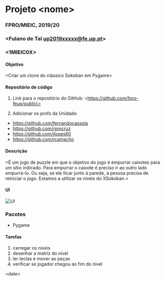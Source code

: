# Projeto \<nome\>
### FPRO/MIEIC, 2019/20
### \<Fulano de Tal up2019xxxxx@fe.up.pt\>
### \<1MIEIC0X\> 

#### Objetivo

\<Criar um clone do clássico Sokoban em Pygame\>

#### Repositório de código

1) Link para o repositório do GitHub: \<https://github.com/fpro-feup/public\>

2) Adicionar os profs da Unidade:

- https://github.com/fernandocassola
- https://github.com/rpmcruz
- https://github.com/jlopes60
- https://github.com/rcamacho

#### Descrição

\<É um jogo de puzzle em que o objetivo do jogo é empurrar caixotes para um sítio indicado. 
Para empurrar o caixote é preciso ir ao outro lado empurrá-lo. 
Ou seja, se ele ficar junto à parede, a pessoa precisa de reiniciar o jogo. Estamos a utilizar os níveis do XSokoban.\>

#### UI

![UI](https://github.com/fpro-feup/public/blob/master/assigns/ui.png)

### Pacotes

- Pygame

#### Tarefas

1. carregar os níveis
1. desenhar a matriz do nível
1. ler teclas e mover as peças
2. verificar se jogador chegou ao fim do nível

\<date\>
